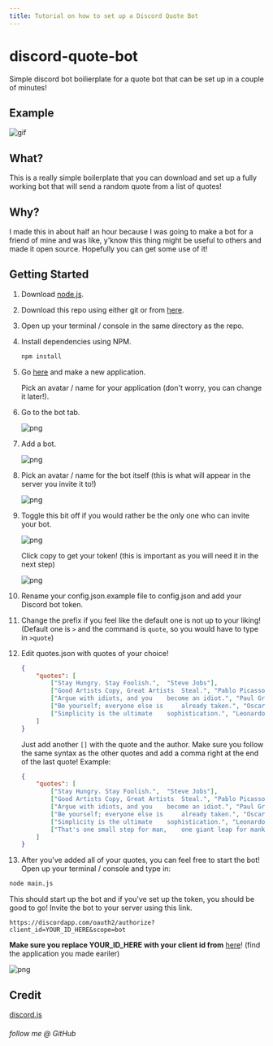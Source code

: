 ```yaml
---
title: Tutorial on how to set up a Discord Quote Bot
---
```


# discord-quote-bot
Simple discord bot boilierplate for a quote bot that can be set up in a couple of minutes!

## Example

![gif](https://i.imgur.com/VpO3Zi2.gif)

## What?

This is a really simple boilerplate that you can download and set up a fully working bot that will send a random quote from a list of quotes!

## Why?

I made this in about half an hour because I was going to make a bot for a friend of mine and was like, y'know this thing might be useful to others and made it open source.
Hopefully you can get some use of it!

## Getting Started

1. Download [node.js](https://nodejs.org/en/).
2. Download this repo using either git or from [here](https://github.com/fr3fou/discord-quote-bot/archive/gh-pages.zip).
3. Open up your terminal / console in the same directory as the repo.
4. Install dependencies using NPM.

    ```sh
    npm install
    ```

5. Go [here](https://discordapp.com/developers/applications/) and make a new application.

    Pick an avatar / name for your application (don't worry, you can change it later!).

6. Go to the bot tab.

    ![png](https://i.imgur.com/epQrK5k.png)

7. Add a bot.

    ![png](https://i.imgur.com/hOCEpK6.png)

8. Pick an avatar / name for the bot itself (this is what will appear in the server you invite it to!)

    ![png](https://i.imgur.com/TzEdACa.png)

9. Toggle this bit off if you would rather be the only one who can invite your bot.

    ![png](https://i.imgur.com/VPu8aCA.png)

    Click copy to get your token! (this is important as you will need it in the next step)

    ![png](https://i.imgur.com/AIkf8q0.png)

10. Rename your config.json.example file to config.json and add your Discord bot token.

11. Change the prefix if you feel like the default one is not up to your liking! (Default one is `>` and the command is `quote`, so you would have to type in `>quote`)

12. Edit quotes.json with quotes of your choice!

    ```json
    {
        "quotes": [
            ["Stay Hungry. Stay Foolish.",  "Steve Jobs"],
            ["Good Artists Copy, Great Artists  Steal.", "Pablo Picasso"],
            ["Argue with idiots, and you    become an idiot.", "Paul Graham"],
            ["Be yourself; everyone else is     already taken.", "Oscar Wilde"],
            ["Simplicity is the ultimate    sophistication.", "Leonardo Da     Vinci"]
        ]
    }
    ```

    Just add another `[]` with the quote and    the author. Make sure you follow the same  syntax as the other quotes and add a comma   right at the end of the last quote!
    Example:

    ```json
    {
        "quotes": [
            ["Stay Hungry. Stay Foolish.",  "Steve Jobs"],
            ["Good Artists Copy, Great Artists  Steal.", "Pablo Picasso"],
            ["Argue with idiots, and you    become an idiot.", "Paul Graham"],
            ["Be yourself; everyone else is     already taken.", "Oscar Wilde"],
            ["Simplicity is the ultimate    sophistication.", "Leonardo Da     Vinci"],
            ["That's one small step for man,    one giant leap for mankind.",  "Neil Armstrong"]
        ]
    }
    ```

13. After you've added all of your quotes, you can feel free to start the bot! Open up your terminal / console and type in:

```sh
node main.js
```

This should start up the bot and if you've set up the token, you should be good to go!
Invite the bot to your server using this link.

```http
https://discordapp.com/oauth2/authorize?client_id=YOUR_ID_HERE&scope=bot
```

**Make sure you replace YOUR_ID_HERE with your client id from** [here](https://discordapp.com/developers/applications/)! (find the application you made eariler)

![png](https://i.imgur.com/bTTyxkI.png)

## Credit

[discord.js](https://discord.js.org/#/)

###### follow me @ GitHub

